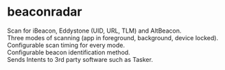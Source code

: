 # beaconradar
Scan for iBeacon, Eddystone (UID, URL, TLM) and AltBeacon.<br>
Three modes of scanning (app in foreground, background, device locked).<br>
Configurable scan timing for every mode.<br>
Configurable beacon identification method.<br>
Sends Intents to 3rd party software such as Tasker.
